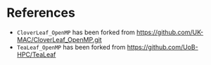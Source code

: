 # References
- `CloverLeaf_OpenMP` has been forked from https://github.com/UK-MAC/CloverLeaf_OpenMP.git
- `TeaLeaf_OpenMP` has been forked from https://github.com/UoB-HPC/TeaLeaf